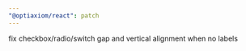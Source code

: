 ```yaml
---
"@optiaxiom/react": patch
---
```


fix checkbox/radio/switch gap and vertical alignment when no labels
